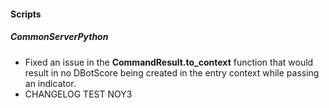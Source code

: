 
#### Scripts
##### CommonServerPython
- Fixed an issue in the **CommandResult.to_context** function that would result in no DBotScore being created in the entry context while passing an indicator.
- CHANGELOG TEST NOY3